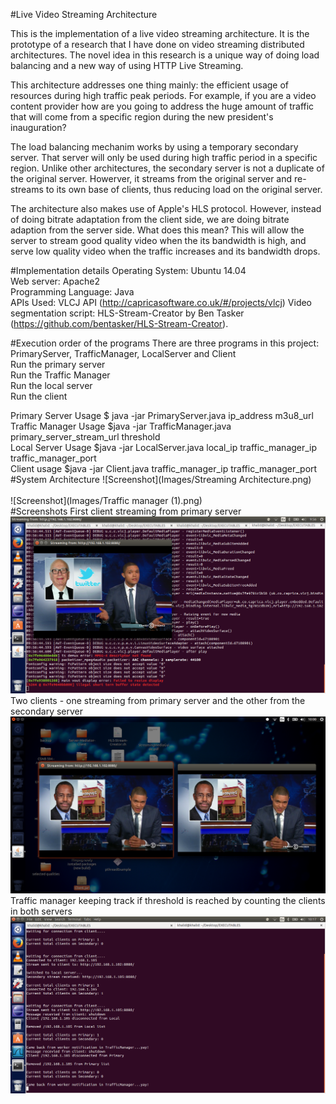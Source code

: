 #Live Video Streaming Architecture 

This is the implementation of a live video streaming architecture. It is the prototype of a research that I have done on video streaming
distributed architectures. The novel idea in this research is a unique way of doing load balancing and a new way of using HTTP Live Streaming. 

This architecture addresses one thing mainly: the efficient usage of resources during high traffic peak periods. 
For example, if you are a video content provider how are you going to address the huge amount of traffic that will come from a specific region 
during the new president's inauguration?

The load balancing mechanim works by using a temporary secondary server. That server will only be used during high traffic period in
a specific region. Unlike other architectures, the secondary server is not a duplicate of the original server. Howerver, it streams from 
the original server and re-streams to its own base of clients, thus reducing load on the original server. 

The architecture also makes use of Apple's HLS protocol. However, instead of doing bitrate adaptation from the client side, we are doing 
bitrate adaption from the server side. What does this mean? This will allow the server to stream good quality video when the its bandwidth is high, 
and serve low quality video when the traffic increases and its bandwidth drops. 

#Implementation details
Operating System: Ubuntu 14.04 <br/>
Web server:  Apache2 <br/>
Programming Language: Java <br/>
APIs Used: VLCJ API (http://capricasoftware.co.uk/#/projects/vlcj)
Video segmentation script: HLS-Stream-Creator by Ben Tasker (https://github.com/bentasker/HLS-Stream-Creator). <br/>

#Execution order of the programs 
There are three programs in this project: PrimaryServer, TrafficManager, LocalServer and Client <br/>
Run the primary server </br>
Run the Traffic Manager </br>
Run the local server </br>
Run the client </br>

Primary Server Usage
$ java -jar PrimaryServer.java ip_address m3u8_url
</br>
Traffic Manager Usage
$java -jar TrafficManager.java primary_server_stream_url threshold
</br>
Local Server Usage
$java -jar LocalServer.java local_ip traffic_manager_ip traffic_manager_port
</br>
Client usage
$java -jar Client.java traffic_manager_ip traffic_manager_port
#System Architecture
![Screenshot](Images/Streaming Architecture.png) <br/> <br/>
![Screenshot](Images/Traffic manager (1).png) <br/>
#Screenshots
First client streaming from primary server 
![Screenshot](Images/client-3.png) <br/>
Two clients - one streaming from primary server and the other from the secondary server
![Screenshot](Images/client-synchronization.png) <br/>
Traffic manager keeping track if threshold is reached by counting the clients in both servers
![Screenshot](Images/trafficmanager-3-tracking.png)
